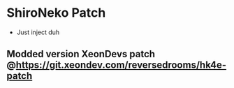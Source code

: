# ShiroNeko Patch 

- Just inject duh


## Modded version XeonDevs patch @https://git.xeondev.com/reversedrooms/hk4e-patch
